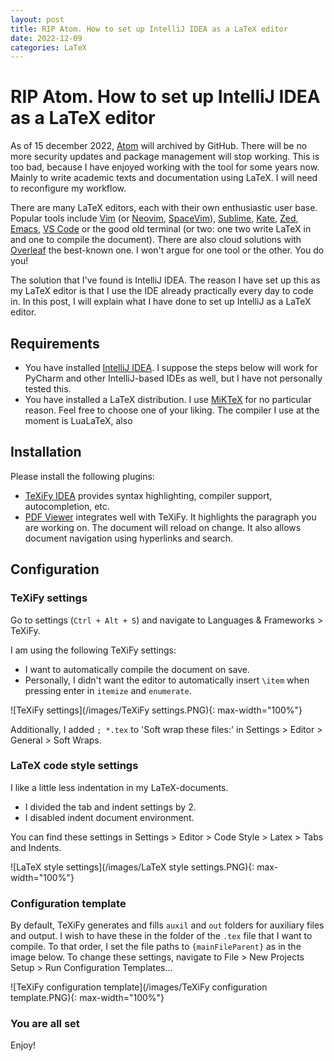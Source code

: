 ```yaml
---
layout: post
title: RIP Atom. How to set up IntelliJ IDEA as a LaTeX editor
date: 2022-12-09
categories: LaTeX
---
```


# RIP Atom. How to set up IntelliJ IDEA as a LaTeX editor

As of 15 december 2022, [Atom](https://github.blog/2022-06-08-sunsetting-atom/) will archived by GitHub. There will be no more security updates and package management will stop working. This is too bad, because I have enjoyed working with the tool for some years now. Mainly to write academic texts and documentation using LaTeX. I will need to reconfigure my workflow.

There are many LaTeX editors, each with their own enthusiastic user base. Popular tools include [Vim](https://www.vim.org/) (or [Neovim](https://neovim.io/), [SpaceVim](https://spacevim.org/)), [Sublime](https://sublime.nl/), [Kate](https://kate-editor.org/nl/), [Zed](https://zed.dev/), [Emacs](https://www.gnu.org/software/emacs/), [VS Code](https://code.visualstudio.com/) or the good old terminal (or two: one two write LaTeX in and one to compile the document). There are also cloud solutions with [Overleaf](https://www.overleaf.com/) the best-known one. I won't argue for one tool or the other. You do you!

The solution that I've found is IntelliJ IDEA. The reason I have set up this as my LaTeX editor is that I use the IDE already practically every day to code in. In this post, I will explain what I have done to set up IntelliJ as a LaTeX editor.

## Requirements

* You have installed [IntelliJ IDEA](https://www.jetbrains.com/idea/). I suppose the steps below will work for PyCharm and other IntelliJ-based IDEs as well, but I have not personally tested this.
* You have installed a LaTeX distribution. I use [MiKTeX](https://miktex.org/) for no particular reason. Feel free to choose one of your liking. The compiler I use at the moment is LuaLaTeX, also 

## Installation

Please install the following plugins:

* [TeXiFy IDEA](https://plugins.jetbrains.com/plugin/9473-texify-idea) provides syntax highlighting, compiler support, autocompletion, etc.
* [PDF Viewer](https://plugins.jetbrains.com/plugin/14494-pdf-viewer) integrates well with TeXiFy. It highlights the paragraph you are working on. The document will reload on change. It also allows document navigation using hyperlinks and search.

## Configuration

### TeXiFy settings

Go to settings (`Ctrl + Alt + S`) and navigate to Languages & Frameworks > TeXiFy.

I am using the following TeXiFy settings:
* I want to automatically compile the document on save.
* Personally, I didn't want the editor to automatically insert `\item` when pressing enter in `itemize` and `enumerate`.

![TeXiFy settings](/images/TeXiFy settings.PNG){: max-width="100%"}

Additionally, I added `; *.tex` to 'Soft wrap these files:' in Settings > Editor > General > Soft Wraps.

### LaTeX code style settings

I like a little less indentation in my LaTeX-documents.
* I divided the tab and indent settings by 2.
* I disabled indent document environment.

You can find these settings in Settings > Editor > Code Style > Latex > Tabs and Indents.

![LaTeX style settings](/images/LaTeX style settings.PNG){: max-width="100%"}

### Configuration template

By default, TeXiFy generates and fills `auxil` and `out` folders for auxiliary files and output. I wish to have these in the folder of the `.tex` file that I want to compile. To that order, I set the file paths to `{mainFileParent}` as in the image below. To change these settings, navigate to File > New Projects Setup > Run Configuration Templates... 

![TeXiFy configuration template](/images/TeXiFy configuration template.PNG){: max-width="100%"}

### You are all set

Enjoy!
